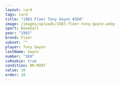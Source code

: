 ```yaml
---
layout: card
tags: card
title: "1983 Fleer Tony Gwynn #360"
image: /images/uploads/1983-fleer-tony-gwynn.webp
sport: Baseball
year: "1983"
brand: Fleer
subset: ""
player: Tony Gwynn
lastName: Gwynn
number: "360"
isRookie: true
condition: NR-MINT
value: 10
order: 10
---
```

